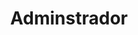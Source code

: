 ---
image_path: /assets/img/members/
name: Manuel Eduardo Guta
email: eduardo_guta@gmail.com
title: Adminstrador
description: Fundador da empresa e a marca MiniArte
level: 1
---